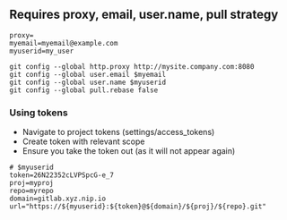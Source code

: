 ## Requires proxy, email, user.name, pull strategy
```
proxy=
myemail=myemail@example.com
myuserid=my_user

git config --global http.proxy http://mysite.company.com:8080
git config --global user.email $myemail
git config --global user.name $myuserid
git config --global pull.rebase false

```

### Using tokens 
- Navigate to project tokens (settings/access_tokens)
- Create token with relevant scope 
- Ensure you take the token out (as it will not appear again)
```
# $myuserid
token=26N22352cLVPSpcG-e_7
proj=myproj
repo=myrepo
domain=gitlab.xyz.nip.io
url="https://${myuserid}:${token}@${domain}/${proj}/${repo}.git"

```
